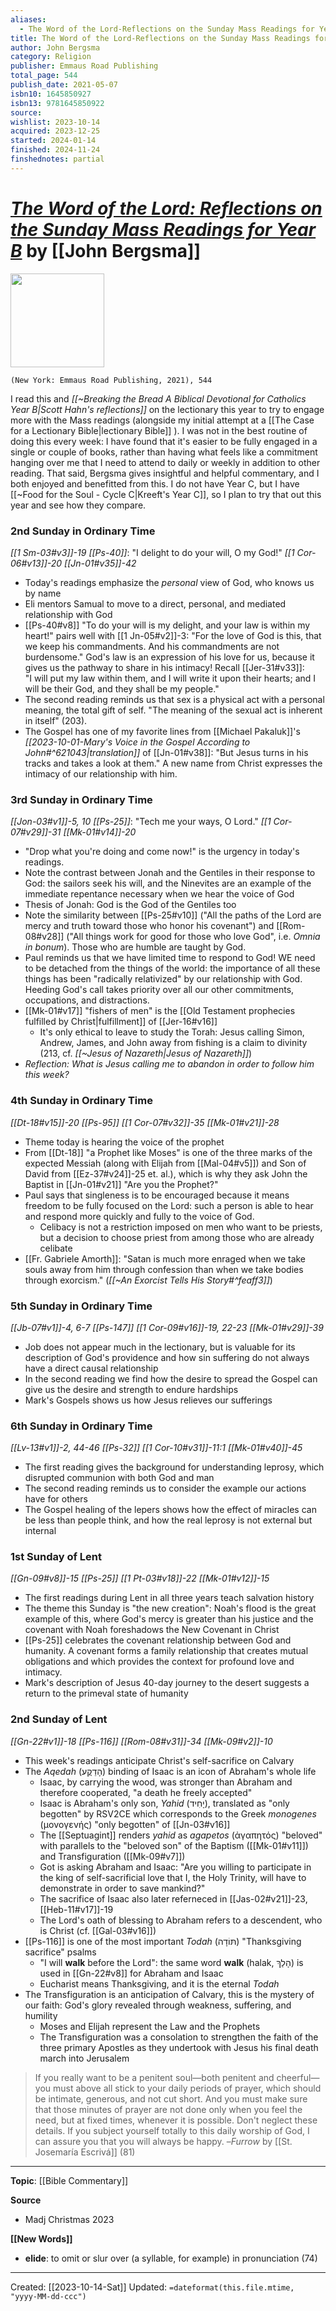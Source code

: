 ```yaml
---
aliases:
  - The Word of the Lord-Reflections on the Sunday Mass Readings for Year B
title: The Word of the Lord-Reflections on the Sunday Mass Readings for Year B
author: John Bergsma
category: Religion
publisher: Emmaus Road Publishing
total_page: 544
publish_date: 2021-05-07
isbn10: 1645850927
isbn13: 9781645850922
source: 
wishlist: 2023-10-14
acquired: 2023-12-25
started: 2024-01-14
finished: 2024-11-24
finshednotes: partial
---
```

# *[The Word of the Lord: Reflections on the Sunday Mass Readings for Year B](https://stpaulcenter.com/product/the-word-of-the-lord-reflections-on-the-sunday-mass-readings-for-year-b/)* by [[John Bergsma]]

<img src="https://stpaulcenter.com/wp-content/uploads/2021/01/WordLord-Cloth-cover-mockup-copy.jpg" width=150>

`(New York: Emmaus Road Publishing, 2021), 544`

I read this and *[[~Breaking the Bread A Biblical Devotional for Catholics Year B|Scott Hahn's reflections]]*  on the lectionary this year to try to engage more with the Mass readings (alongside my initial attempt at a [[The Case for a Lectionary Bible|lectionary Bible]] ). I was not in the best routine of doing this every week: I have found that it's easier to be fully engaged in a single or couple of books, rather than having what feels like a commitment hanging over me that I need to attend to daily or weekly in addition to other reading. That said, Bergsma gives insightful and helpful commentary, and I both enjoyed and benefitted from this. I do not have Year C, but I have [[~Food for the Soul - Cycle C|Kreeft's Year C]], so I plan to try that out this year and see how they compare.

### 2nd Sunday in Ordinary Time 
*[[1 Sm-03#v3]]-19*
*[[Ps-40]]*: "I delight to do your will, O my God!"
*[[1 Cor-06#v13]]-20*
*[[Jn-01#v35]]-42*

- Today's readings emphasize the *personal* view of God, who knows us by name
- Eli mentors Samual to move to a direct, personal, and mediated relationship with God 
- [[Ps-40#v8]] "To do your will is my delight, and your law is within my heart!" pairs well with [[1 Jn-05#v2]]-3: "For the love of God is this, that we keep his commandments. And his commandments are not burdensome." God's law is an expression of his love for us, because it gives us the pathway to share in his intimacy! Recall [[Jer-31#v33]]: "I will put my law within them, and I will write it upon their hearts; and I will be their God, and they shall be my people."
- The second reading reminds us that sex is a physical act with a personal meaning, the total gift of self. "The meaning of the sexual act is inherent in itself" (203).
- The Gospel has one of my favorite lines from [[Michael Pakaluk]]'s *[[2023-10-01-Mary's Voice in the Gospel According to John#^621043|translation]]* of [[Jn-01#v38]]: "But Jesus turns in his tracks and takes a look at them." A new name from Christ expresses the intimacy of our relationship with him. 

### 3rd Sunday in Ordinary Time 
*[[Jon-03#v1]]-5, 10*
*[[Ps-25]]*: "Tech me your ways, O Lord." 
*[[1 Cor-07#v29]]-31*
*[[Mk-01#v14]]-20*

- "Drop what you're doing and come now!" is the urgency in today's readings.
- Note the contrast between Jonah and the Gentiles in their response to God: the sailors seek his will, and the Ninevites are an example of the immediate repentance necessary when we hear the voice of God 
- Thesis of Jonah: God is the God of the Gentiles too 
- Note the similarity between [[Ps-25#v10]] ("All the paths of the Lord are mercy and truth toward those who honor his covenant") and [[Rom-08#v28]] ("All things work for good for those who love God", i.e. *Omnia in bonum*). Those who are humble are taught by God.
- Paul reminds us that we have limited time to respond to God! WE need to be detached from the things of the world: the importance of all these things has been "radically relativized" by our relationship with God. Heeding God's call takes priority over all our other commitments, occupations, and distractions.
- [[Mk-01#v17]] "fishers of men" is the [[Old Testament prophecies fulfilled by Christ|fulfillment]] of [[Jer-16#v16]] 
	- It's only ethical to leave to study the Torah: Jesus calling Simon, Andrew, James, and John away from fishing is a claim to divinity (213, cf. *[[~Jesus of Nazareth|Jesus of Nazareth]]*)
- *Reflection: What is Jesus calling me to abandon in order to follow him this week?*

### 4th Sunday in Ordinary Time 
*[[Dt-18#v15]]-20*
*[[Ps-95]]*
*[[1 Cor-07#v32]]-35*
*[[Mk-01#v21]]-28*

- Theme today is hearing the voice of the prophet 
- From [[Dt-18]] "a Prophet like Moses" is one of the three marks of the expected Messiah (along with Elijah from [[Mal-04#v5]]) and Son of David from [[Ez-37#v24]]-25 et. al.), which is why they ask John the Baptist in [[Jn-01#v21]] "Are you the Prophet?"
- Paul says that singleness is to be encouraged because it means freedom to be fully focused on the Lord: such a person is able to hear and respond more quickly and fully to the voice of God. 
	- Celibacy is not a restriction imposed on men who want to be priests, but a decision to choose priest from among those who are already celibate 
- [[Fr. Gabriele Amorth]]: "Satan is much more enraged when we take souls away from him through confession than when we take bodies through exorcism." (*[[~An Exorcist Tells His Story#^feaff3]]*)

### 5th Sunday in Ordinary Time 
*[[Jb-07#v1]]-4, 6-7*
*[[Ps-147]]*
*[[1 Cor-09#v16]]-19, 22-23*
*[[Mk-01#v29]]-39*

- Job does not appear much in the lectionary, but is valuable for its description of God's providence and how sin suffering do not always have a direct causal relationship 
- In the second reading we find how the desire to spread the Gospel can give us the desire and strength to endure hardships 
- Mark's Gospels shows us how Jesus relieves our sufferings 


### 6th Sunday in Ordinary Time 
*[[Lv-13#v1]]-2, 44-46*
*[[Ps-32]]*
*[[1 Cor-10#v31]]-11:1*
*[[Mk-01#v40]]-45*

- The first reading gives the background for understanding leprosy, which disrupted communion with both God and man
- The second reading reminds us to consider the example our actions have for others
- The Gospel healing of the lepers shows how the effect of miracles can be less than people think, and how the real leprosy is not external but internal


### 1st Sunday of Lent 
*[[Gn-09#v8]]-15*
*[[Ps-25]]*
*[[1 Pt-03#v18]]-22*
*[[Mk-01#v12]]-15*

- The first readings during Lent in all three years teach salvation history 
- The theme this Sunday is "the new creation": Noah's flood is the great example of this, where God's mercy is greater than his justice and the covenant with Noah foreshadows the New Covenant in Christ 
- [[Ps-25]] celebrates the covenant relationship between God and humanity. A covenant forms a family relationship that creates mutual obligations and which provides the context for profound love and intimacy.
- Mark's description of Jesus 40-day journey to the desert suggests a return to the primeval state of humanity 

### 2nd Sunday of Lent 
*[[Gn-22#v1]]-18*
*[[Ps-116]]*
*[[Rom-08#v31]]-34*
*[[Mk-09#v2]]-10*

- This week's readings anticipate Christ's self-sacrifice on Calvary 
- The *Aqedah* (הָדֵקֲע) binding of Isaac is an icon of Abraham's whole life
	- Isaac, by carrying the wood, was stronger than Abraham and therefore cooperated, "a death he freely accepted"
	- Isaac is Abraham's only son, *Yahid* (יָחִיד), translated as "only begotten" by RSV2CE which corresponds to the Greek *monogenes* (μονογενής) "only begotten" of [[Jn-03#v16]]
	- The [[Septuagint]] renders *yahid* as *agapetos* (ἀγαπητός) "beloved" with parallels to the "beloved son" of the Baptism ([[Mk-01#v11]]) and Transfiguration ([[Mk-09#v7]])
	- Got is asking Abraham and Isaac: "Are you willing to participate in the king of self-sacrificial love that I, the Holy Trinity, will have to demonstrate in order to save mankind?" 
	- The sacrifice of Isaac also later referneced in [[Jas-02#v21]]-23, [[Heb-11#v17]]-19
	- The Lord's oath of blessing to Abraham refers to a descendent, who is Christ (cf. [[Gal-03#v16]])
- [[Ps-116]] is one of the most important *Todah* (תּוֹדָה) "Thanksgiving sacrifice" psalms 
	- "I will **walk** before the Lord": the same word **walk** (halak, הָלַךְ) is used in [[Gn-22#v8]] for Abraham and Isaac
	- Eucharist means Thanksgiving, and it is the eternal *Todah*
- The Transfiguration is an anticipation of Calvary, this is the mystery of our faith: God's glory revealed through weakness, suffering, and humility 
	- Moses and Elijah represent the Law and the Prophets 
	- The Transfiguration was a consolation to strengthen the faith of the three primary Apostles as they undertook with Jesus his final death march into Jerusalem 

> If you really want to be a penitent soul—both penitent and cheerful—you must above all stick to your daily periods of prayer, which should be intimate, generous, and not cut short. And you must make sure that those minutes of prayer are not done only when you feel the need, but at fixed times, whenever it is possible. Don't neglect these details.
> If you subject yourself totally to this daily worship of God, I can assure you that you will always be happy. 
> –*Furrow* by [[St. Josemaría Escrivá]] (81)




--- 
**Topic**: [[Bible Commentary]]

**Source**
- Madj Christmas 2023

**[[New Words]]**

- **elide**: to omit or slur over (a syllable, for example) in pronunciation (74)

---
Created: [[2023-10-14-Sat]]
Updated: `=dateformat(this.file.mtime, "yyyy-MM-dd-ccc")`